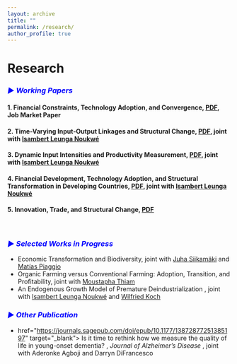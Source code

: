 ```yaml
---
layout: archive
title: ""
permalink: /research/
author_profile: true
---
```


# Research

### <i style="color:blue;"> ▶ Working Papers</i>
<!-- <hr style="border-top: 5px solid #000;"> -->

#### 1. Financial Constraints, Technology Adoption, and Convergence, <a href="https://avoumatsodo.github.io/files/Financial_Development_Technology_Adoption_Sectoral_Productivity_Convergence.pdf" target="_blank"> PDF</a>, Job Market Paper  
<!-- <details>
 <summary>&nbsp;&nbsp;&nbsp;Abstract</summary>
<p align="justify">   This paper documents  differences in productivity convergence patterns across key economic sectors and introduces an endogenous growth model to explain them. The model predicts that sectors with higher technological frontier growth, like agriculture, will converge more slowly than those with lower frontier growth, such as services. It also shows that aggregate divergence may transition to convergence as sectors catch up. As GDP per capita rises, even amid divergence, financial constraints ease, enabling lagging sectors to adopt more intensively technologies and accelerate productivity growth, reinforcing aggregate wealth and creating a positive feedback loop. </p>
<hr style="border-top: 2px solid #8c8b8b; width:100%;">
</details> -->

#### 2. Time-Varying Input-Output Linkages and Structural Change,  <a href="https://avoumatsodo.github.io/files/Time_Varying_Sectoral_Linkages_and_Structural_Change.pdf" target="_blank">PDF</a>, joint with <a href="https://sites.google.com/view/isambertleunga/home" target="_blank">Isambert Leunga Noukwé</a> 


#### 3.  Dynamic Input Intensities and Productivity Measurement,  <a href="https://avoumatsodo.github.io/files/heteregeneous_evolution_of_input_use.pdf" target="_blank">PDF</a>, joint with <a href="https://sites.google.com/view/isambertleunga/home" target="_blank">Isambert Leunga Noukwé</a> 


#### 4. Financial Development, Technology Adoption, and Structural Transformation in Developing Countries,  <a href="https://avoumatsodo.github.io/files/Financial_development_and_structural_change.pdf" target="_blank">PDF</a>, joint with <a href="https://sites.google.com/view/isambertleunga/home" target="_blank">Isambert Leunga Noukwé</a> 
<!-- <details>
 <summary>&nbsp;&nbsp;&nbsp;Abstract</summary>
<p align="justify">   Rodrik (2016) pointed out that late industrializing countries are experiencing a lower peak at lower income levels in the manufacturing employment share hump-shaped path. The present study develops a theoretical model to analyze the dynamics of industrialization and deindustrialization in developing countries and their integration with earlier industrialized economies. The findings suggest that financial development plays a crucial role in both accelerating industrialization and facilitating deindustrialization. Moreover, the model reveals that when developing countries integrate with economies in deindustrialization phase, the technological frontier in the manufacturing sector becomes relatively further ahead compared to the services sector. This discrepancy in technological proximity between sectors influences the differential productivity growth rates in manufacturing and services, driving an early shift towards the services sector. The model is calibrated to South African data from 1960 to 2010 and provides empirical support for these findings. </p>
<hr style="border-top: 2px solid #8c8b8b; width:100%;">
</details> -->

#### 5. Innovation, Trade, and Structural Change, <a href="https://avoumatsodo.github.io/files/Trade_and_Innovation.pdf" target="_blank"> PDF</a>  
<!-- <details>
 <summary>&nbsp;&nbsp;&nbsp;Abstract</summary>
<p align="justify"> 
Traditional theories of structural transformation fail to account for the disparities between employment and value added shares, which poses a significant puzzle. To address this issue, I propose a Schumpeterian framework, incorporating technological innovation and trade at the sector level. This framework makes distinct predictions regarding employment and value added shares. In a closed economy, the model establishes an equilibrium where the share of value added equals the share of employment. However, when a country opens up to trade and achieves a monopoly through innovation in a specific sector, it results in higher profits and greater value added relative to employment in that sector. Consequently, the share of value added increases more rapidly than the share of labor. Conversely, in sectors where the country lacks global monopolistic control, the share of value added diminishes due to lower profits for intermediate good producers, resulting in a value added share that is lower than the employment share. </p>
<hr style="border-top: 2px solid #8c8b8b; width:100%;">
</details> -->





<br>

### <i style="color:blue;"> ▶ Selected Works in Progress</i>
<!-- <hr style="border-top: 5px solid #000;"> <!---->
* <span style="font-size: 14px;"> Economic Transformation and Biodiversity, joint with <a href="https://scholar.google.com/citations?user=5MvX8VQAAAAJ&hl=en" target="_blank">Juha Siikamäki</a> and <a href="https://sites.google.com/view/matias-piaggio/home" target="_blank">Matías Piaggio</a> </span>
* <span style="font-size: 14px;"> Organic Farming versus Conventional Farming: Adoption, Transition, and Profitability, joint with <a href="https://www.moustaphathiam.com/home" target="_blank">Moustapha Thiam </a>
* <span style="font-size: 14px;"> An Endogenous Growth Model of Premature Deindustrialization , joint with <a href="https://sites.google.com/view/isambertleunga/home" target="_blank">Isambert Leunga Noukwé</a> and <a href="https://sites.google.com/site/kochwilfrieduqam/wilfried-koch-homepage?authuser=0" target="_blank">Wilfried Koch</a>


 ### <i style="color:blue;"> ▶ Other Publication</i>
* <span style="font-size: 14px;">  href="https://journals.sagepub.com/doi/epub/10.1177/13872877251385197" target="_blank"> Is it time to rethink how we measure the quality of life in young-onset dementia?  </span>, <i> Journal of Alzheimer’s Disease </i>, joint with Aderonke Agboji and Darryn DiFrancesco
 
